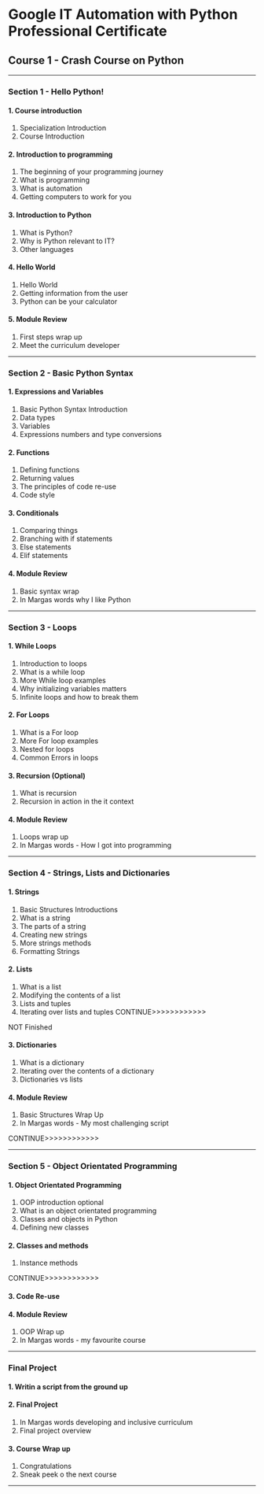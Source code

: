 # Google IT Automation with Python Professional Certificate
## Course 1 - Crash Course on Python 

---

### Section 1 - Hello Python!

#### 1. Course introduction
01. Specialization Introduction
02. Course Introduction 

#### 2. Introduction to programming
01. The beginning of your programming journey
02. What is programming
03. What is automation
04. Getting computers to work for you

#### 3. Introduction to Python 
01. What is Python?
02. Why is Python relevant to IT?
03. Other languages

#### 4. Hello World 
01. Hello World
02. Getting information from the user
03. Python can be your calculator

#### 5. Module Review
01. First steps wrap up
02. Meet the curriculum developer

---

### Section 2 - Basic Python Syntax

#### 1. Expressions and Variables 
01. Basic Python Syntax Introduction
02. Data types
03. Variables
04. Expressions numbers and type conversions

#### 2. Functions 
01. Defining functions
02. Returning values
03. The principles of code re-use
04. Code style

#### 3. Conditionals
01. Comparing things
02. Branching with if statements
03. Else statements
04. Elif statements

#### 4. Module Review
01. Basic syntax wrap
02. In Margas words why I like Python

---

### Section 3 - Loops 

#### 1. While Loops 
01. Introduction to loops
02. What is a while loop
03. More While loop examples
04. Why initializing variables matters
05. Infinite loops and how to break them

#### 2. For Loops 
01. What is a For loop
02. More For loop examples
03. Nested for loops
04. Common Errors in loops

#### 3. Recursion (Optional)
01. What is recursion
02. Recursion in action in the it context

#### 4. Module Review 
01. Loops wrap up
02. In Margas words - How I got into programming

---

### Section 4 - Strings, Lists and Dictionaries

#### 1. Strings
01. Basic Structures Introductions
02. What is a string
03. The parts of a string
04. Creating new strings
05. More strings methods
06. Formatting Strings

#### 2. Lists 
01. What is a list
02. Modifying the contents of a list
03. Lists and tuples
04. Iterating over lists and tuples CONTINUE>>>>>>>>>>>>

NOT Finished

#### 3. Dictionaries 
01. What is a dictionary
02. Iterating over the contents of a dictionary
03. Dictionaries vs lists

#### 4. Module Review 
01. Basic Structures Wrap Up
02. In Margas words - My most challenging script

CONTINUE>>>>>>>>>>>>

---

### Section 5 - Object Orientated Programming 

#### 1. Object Orientated Programming
01. OOP introduction optional
02. What is an object orientated programming 
03. Classes and objects in Python
04. Defining new classes

#### 2. Classes and methods
01. Instance methods

CONTINUE>>>>>>>>>>>>

#### 3. Code Re-use 

#### 4. Module Review 
01. OOP Wrap up 
02. In Margas words - my favourite course

---

### Final Project

#### 1. Writin a script from the ground up 


#### 2. Final Project 
01. In Margas words developing and inclusive curriculum
02. Final project overview

#### 3. Course Wrap up
01. Congratulations
02. Sneak peek o the next course

---

